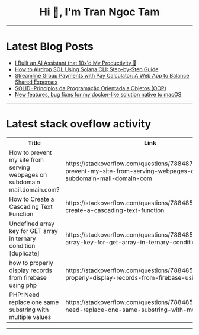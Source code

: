 <h1 align="center">Hi 👋, I'm Tran Ngoc Tam</h1>

---

# Latest Blog Posts 
<!-- BLOG-POST-LIST:START -->
- [I Built an AI Assistant that 10x&#39;d My Productivity 🚀](https://dev.to/composiodev/i-built-an-ai-assistant-that-10xd-my-productivity-51lb)
- [How to Airdrop SOL Using Solana CLI: Step-by-Step Guide](https://dev.to/sumana10/how-to-airdrop-sol-using-solana-cli-step-by-step-guide-2764)
- [Streamline Group Payments with Pay Calculator: A Web App to Balance Shared Expenses](https://dev.to/azratul/streamline-group-payments-with-pay-calculator-a-web-app-to-balance-shared-expenses-17d)
- [SOLID - Princípios da Programação Orientada a Objetos &lpar;OOP&rpar;](https://dev.to/williamkoller/solid-principios-da-programacao-orientada-a-objetos-oop-50g3)
- [New features, bug fixes for my docker-like solution native to macOS](https://dev.to/okerew/new-features-bug-fixes-for-my-docker-like-solution-native-to-macos-1n4f)
<!-- BLOG-POST-LIST:END -->

---

# Latest stack oveflow activity
<table>
  <tr><th>Title</th><th>Link</th></tr>
  <!-- STACKOVERFLOW:START --><tr><td>How to prevent my site from serving webpages on subdomain mail.domain.com?</td><td>https://stackoverflow.com/questions/78848773/how-to-prevent-my-site-from-serving-webpages-on-subdomain-mail-domain-com</td></tr><tr><td>How to Create a Cascading Text Function</td><td>https://stackoverflow.com/questions/78848595/how-to-create-a-cascading-text-function</td></tr><tr><td>Undefined array key for GET array in ternary condition [duplicate]</td><td>https://stackoverflow.com/questions/78848560/undefined-array-key-for-get-array-in-ternary-condition</td></tr><tr><td>how to properly display records from firebase using php</td><td>https://stackoverflow.com/questions/78848552/how-to-properly-display-records-from-firebase-using-php</td></tr><tr><td>PHP: Need replace one same substring with multiple values</td><td>https://stackoverflow.com/questions/78848522/php-need-replace-one-same-substring-with-multiple-values</td></tr><!-- STACKOVERFLOW:END -->
</table>

---


